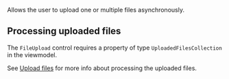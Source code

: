 Allows the user to upload one or multiple files asynchronously.

## Processing uploaded files

The `FileUpload` control requires a property of type `UploadedFilesCollection` in the viewmodel. 

See [Upload files](~/pages/concepts/upload-and-download-files/upload-files) for more info about processing the uploaded files.
